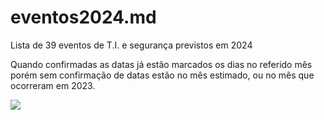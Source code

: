# eventos2024.md
Lista de 39 eventos de T.I. e segurança previstos em 2024

Quando confirmadas as datas já estão marcados os dias no referido mês porém sem confirmação de datas estão no mês estimado, ou no mês que ocorreram em 2023. 

[![](https://mermaid.ink/img/pako:eNqVVd1u4kYUfpWRb5tQbIhxUFUJDASqEBBOs2rFzYk9wDT2DBqP2ZAo79JVLyLt7e4b-MV6xjN2iJpKLRcWM-f_fN858-zEIqFO31EsoynjdM0J_hRTKSU_kISSbpuMD5QrkevTbWvWIpREdFtI4OUrEJoRr-11iTE031-Akz4ZMciJ6xEgbpf8dC9_JtEuEyIW3Jx-jQZGfUIPRp20fas4G1VO9V0CZMYVlZwqG9dYzUHWQTwXg3gdYzuQScG4ICM4ksWGxQxSsuC6NhukVrxdRKHgG3MIIdszjr7OSbRs_PpYq9ez6qOQREWWMVXlk7Jt-ZWjdwyomI0TlX8JsoQiFSbHwX2ToxugL_fyv_ta0ZhtKOazHBN0MrmeReK6Lp3Vbrvo9cI4HUYsoTmJsPkTBCdmeSx0k5sM2joD1ygvNhvKc3agYQ3HIKUZ8B3YLmG-p17v2KM53zFVfpOocE7GUdOoSwSg7f1Y46e7WeTYCamO5Eqw8ktuKYAH4JX11QKtQ3ncK7GCgwanLkD3_7foNrJkKvhbsUBshPHjXkQ0_pBmuruTVGCSvPy2FymrUA1rd2ltdHliEy6HK_ej7Gs2ELdTS_8odGRLNojxrP2PUW8lINEyi_5WNPlhKBtpCvHDrfhsu45oKSArhp9E4GlfxAjuOZlf2bAdtKyhSNF0CuoU1EDXYDEd0Y1Gs5ESt1cL7rEX1UT0cYYyxssvkgk90EspFC1fNW_LP_HEDhCzBFBCCeDMjyDB75LmuQDsYwPSNca-o1v8NmMc4YCeABV80MwbIdFYUSM6ZfjblOCAti2OO4qpH2gq9lTmRA8rlZTH9P2QXmgTW-ksCslQQs7SN5qQkOr9oYNj5MpwznhSuTcUwrs5PKDKJ0ofTDGLQr2jycUH1QwyeCq_I5s9I5wDh0JzbTBvktNT79mpD4_3GANDFpJpZpkFYGjQLA60vAaFC-wTSNuniXjS5JhtCyhfNdeWK9Q62SGm9H9bJIY7VVOqwRtNTIk3ol67HdvwmyJNh8cangjSA6Iv0WQ4-N8Bl9htoZfKVmq8VnpXjB-E6ZydnS0Cg0sXJUGrpsuO4ctTPyQj-tR0skfeEu0EYecfW2vqTUPDb8RBc3vGNxKQbrJQ-Gq8e0iQx3oObW-QYWSK--JJoLwaPh3eOXMyKjNgCb6Pz_pm7agdzeja6ePfhG4QL7V21vwFVaFQIjry2OljPHrmFPsEFMXUtxIyp7-BNMfbPfDfhchqJZowJeTcPMHVS1ypOP1n59Hpn_ue3-p2vKDrez0_6AX-mXPEa6_tt4J24HquH3Tabqf3cuY8VV69lt--DHy86lyiwO-9_A3ucGvJ?type=png)](https://mermaid.live/edit#pako:eNqVVd1u4kYUfpWRb5tQbIhxUFUJDASqEBBOs2rFzYk9wDT2DBqP2ZAo79JVLyLt7e4b-MV6xjN2iJpKLRcWM-f_fN858-zEIqFO31EsoynjdM0J_hRTKSU_kISSbpuMD5QrkevTbWvWIpREdFtI4OUrEJoRr-11iTE031-Akz4ZMciJ6xEgbpf8dC9_JtEuEyIW3Jx-jQZGfUIPRp20fas4G1VO9V0CZMYVlZwqG9dYzUHWQTwXg3gdYzuQScG4ICM4ksWGxQxSsuC6NhukVrxdRKHgG3MIIdszjr7OSbRs_PpYq9ez6qOQREWWMVXlk7Jt-ZWjdwyomI0TlX8JsoQiFSbHwX2ToxugL_fyv_ta0ZhtKOazHBN0MrmeReK6Lp3Vbrvo9cI4HUYsoTmJsPkTBCdmeSx0k5sM2joD1ygvNhvKc3agYQ3HIKUZ8B3YLmG-p17v2KM53zFVfpOocE7GUdOoSwSg7f1Y46e7WeTYCamO5Eqw8ktuKYAH4JX11QKtQ3ncK7GCgwanLkD3_7foNrJkKvhbsUBshPHjXkQ0_pBmuruTVGCSvPy2FymrUA1rd2ltdHliEy6HK_ej7Gs2ELdTS_8odGRLNojxrP2PUW8lINEyi_5WNPlhKBtpCvHDrfhsu45oKSArhp9E4GlfxAjuOZlf2bAdtKyhSNF0CuoU1EDXYDEd0Y1Gs5ESt1cL7rEX1UT0cYYyxssvkgk90EspFC1fNW_LP_HEDhCzBFBCCeDMjyDB75LmuQDsYwPSNca-o1v8NmMc4YCeABV80MwbIdFYUSM6ZfjblOCAti2OO4qpH2gq9lTmRA8rlZTH9P2QXmgTW-ksCslQQs7SN5qQkOr9oYNj5MpwznhSuTcUwrs5PKDKJ0ofTDGLQr2jycUH1QwyeCq_I5s9I5wDh0JzbTBvktNT79mpD4_3GANDFpJpZpkFYGjQLA60vAaFC-wTSNuniXjS5JhtCyhfNdeWK9Q62SGm9H9bJIY7VVOqwRtNTIk3ol67HdvwmyJNh8cangjSA6Iv0WQ4-N8Bl9htoZfKVmq8VnpXjB-E6ZydnS0Cg0sXJUGrpsuO4ctTPyQj-tR0skfeEu0EYecfW2vqTUPDb8RBc3vGNxKQbrJQ-Gq8e0iQx3oObW-QYWSK--JJoLwaPh3eOXMyKjNgCb6Pz_pm7agdzeja6ePfhG4QL7V21vwFVaFQIjry2OljPHrmFPsEFMXUtxIyp7-BNMfbPfDfhchqJZowJeTcPMHVS1ypOP1n59Hpn_ue3-p2vKDrez0_6AX-mXPEa6_tt4J24HquH3Tabqf3cuY8VV69lt--DHy86lyiwO-9_A3ucGvJ)
